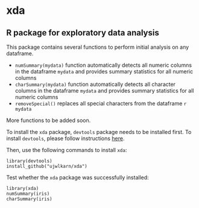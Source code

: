 # xda
R package for exploratory data analysis
---------------------------------------

This package contains several functions to perform initial analysis on any dataframe. 

- `numSummary(mydata)` function automatically detects all numeric columns in the dataframe `mydata` and provides summary statistics for all numeric columns
- `charSummary(mydata)` function automatically detects all character columns in the dataframe `mydata` and provides summary statistics for all numeric columns
- `removeSpecial()` replaces all special characters from the dataframe `r mydata` 

More functions to be added soon.

To install the `xda` package, `devtools` package needs to be installed first. To install `devtools`, please follow instructions [here](https://github.com/hadley/devtools).

Then, use the following commands to install `xda`:

```
library(devtools)
install_github("ujwlkarn/xda")
```

Test whether the `xda` package was successfully installed:
```
library(xda)
numSummary(iris)
charSummary(iris)
```
